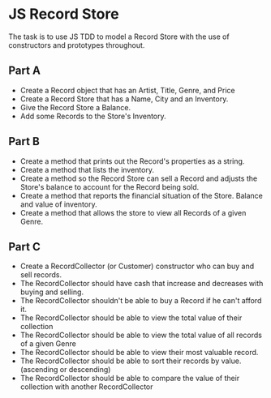 # JS Record Store

The task is to use JS TDD to model a Record Store with the use of constructors and prototypes throughout.

## Part A

- Create a Record object that has an Artist, Title, Genre, and Price
- Create a Record Store that has a Name, City and an Inventory.
- Give the Record Store a Balance.
- Add some Records to the Store's Inventory.

## Part B

- Create a method that prints out the Record's properties as a string.
- Create a method that lists the inventory.
- Create a method so the Record Store can sell a Record and adjusts the Store's balance to account for the Record being sold.
- Create a method that reports the financial situation of the Store. Balance and value of inventory.
- Create a method that allows the store to view all Records of a given Genre.

## Part C

- Create a RecordCollector (or Customer) constructor who can buy and sell records.
- The RecordCollector should have cash that increase and decreases with buying and selling.
- The RecordCollector shouldn't be able to buy a Record if he can't afford it.
- The RecordCollector should be able to view the total value of their collection
- The RecordCollector should be able to view the total value of all records of a given Genre
- The RecordCollector should be able to view their most valuable record.
- The RecordCollector should be able to sort their records by value. (ascending or descending)
- The RecordCollector should be able to compare the value of their collection with another RecordCollector
